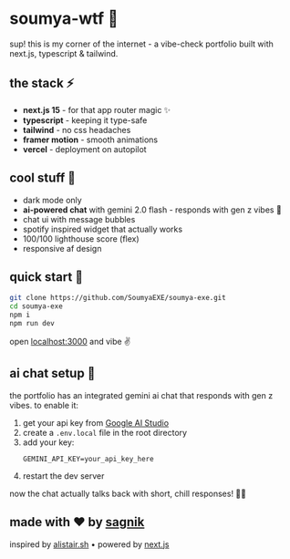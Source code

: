 # soumya-wtf 🚀

sup! this is my corner of the internet - a vibe-check portfolio built with next.js, typescript & tailwind.

## the stack ⚡

- **next.js 15** - for that app router magic ✨
- **typescript** - keeping it type-safe
- **tailwind** - no css headaches
- **framer motion** - smooth animations
- **vercel** - deployment on autopilot

## cool stuff 💯

- dark mode only
- **ai-powered chat** with gemini 2.0 flash - responds with gen z vibes 🤖
- chat ui with message bubbles
- spotify inspired widget that actually works
- 100/100 lighthouse score (flex)
- responsive af design

## quick start 🏁

```bash
git clone https://github.com/SoumyaEXE/soumya-exe.git
cd soumya-exe
npm i
npm run dev
```

open [localhost:3000](http://localhost:3000) and vibe ✌️

## ai chat setup 🤖

the portfolio has an integrated gemini ai chat that responds with gen z vibes. to enable it:

1. get your api key from [Google AI Studio](https://makersuite.google.com/app/apikey)
2. create a `.env.local` file in the root directory
3. add your key:
   ```
   GEMINI_API_KEY=your_api_key_here
   ```
4. restart the dev server

now the chat actually talks back with short, chill responses! 💬✨



## made with ❤️ by [sagnik](https://x.com/heysagnik)

inspired by [alistair.sh](https://alistair.sh) • powered by [next.js](https://nextjs.org)
